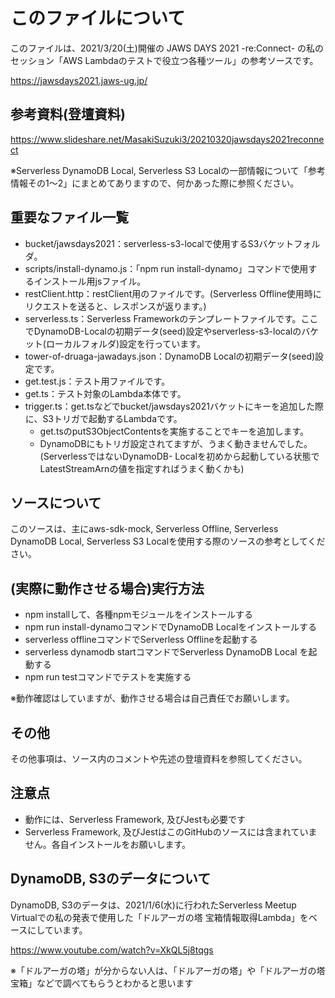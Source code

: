 # このファイルについて
このファイルは、2021/3/20(土)開催の JAWS DAYS 2021 -re:Connect- の私のセッション「AWS Lambdaのテストで役立つ各種ツール」の参考ソースです。

https://jawsdays2021.jaws-ug.jp/

## 参考資料(登壇資料)
https://www.slideshare.net/MasakiSuzuki3/20210320jawsdays2021reconnect

※Serverless DynamoDB Local, Serverless S3 Localの一部情報について「参考情報その1～2」にまとめてありますので、何かあった際に参照ください。

## 重要なファイル一覧
- bucket/jawsdays2021：serverless-s3-localで使用するS3バケットフォルダ。
- scripts/install-dynamo.js：「npm run install-dynamo」コマンドで使用するインストール用jsファイル。
- restClient.http：restClient用のファイルです。(Serverless Offline使用時にリクエストを送ると、レスポンスが返ります。)
- serverless.ts：Serverless Frameworkのテンプレートファイルです。ここでDynamoDB-Localの初期データ(seed)設定やserverless-s3-localのバケット(ローカルフォルダ)設定を行っています。
- tower-of-druaga-jawadays.json：DynamoDB Localの初期データ(seed)設定です。
- get.test.js：テスト用ファイルです。
- get.ts：テスト対象のLambda本体です。
- trigger.ts：get.tsなどでbucket/jawsdays2021バケットにキーを追加した際に、S3トリガで起動するLambdaです。
    - get.tsのputS3ObjectContentsを実施することでキーを追加します。
    - DynamoDBにもトリガ設定されてますが、うまく動きませんでした。(ServerlessではないDynamoDB- Localを初めから起動している状態でLatestStreamArnの値を指定すればうまく動くかも)

## ソースについて
このソースは、主にaws-sdk-mock, Serverless Offline, Serverless DynamoDB Local, Serverless S3 Localを使用する際のソースの参考としてください。


## (実際に動作させる場合)実行方法
- npm installして、各種npmモジュールをインストールする
- npm run install-dynamoコマンドでDynamoDB Localをインストールする
- serverless offlineコマンドでServerless Offlineを起動する
- serverless dynamodb startコマンドでServerless DynamoDB Local を起動する
- npm run testコマンドでテストを実施する

※動作確認はしていますが、動作させる場合は自己責任でお願いします。

## その他
その他事項は、ソース内のコメントや先述の登壇資料を参照してください。

## 注意点
- 動作には、Serverless Framework, 及びJestも必要です
- Serverless Framework, 及びJestはこのGitHubのソースには含まれていません。各自インストールをお願いします。

## DynamoDB, S3のデータについて
DynamoDB, S3のデータは、2021/1/6(水)に行われたServerless Meetup Virtualでの私の発表で使用した「ドルアーガの塔 宝箱情報取得Lambda」をベースにしています。

https://www.youtube.com/watch?v=XkQL5j8tqgs

※「ドルアーガの塔」が分からない人は、「ドルアーガの塔」や「ドルアーガの塔 宝箱」などで調べてもらうとわかると思います